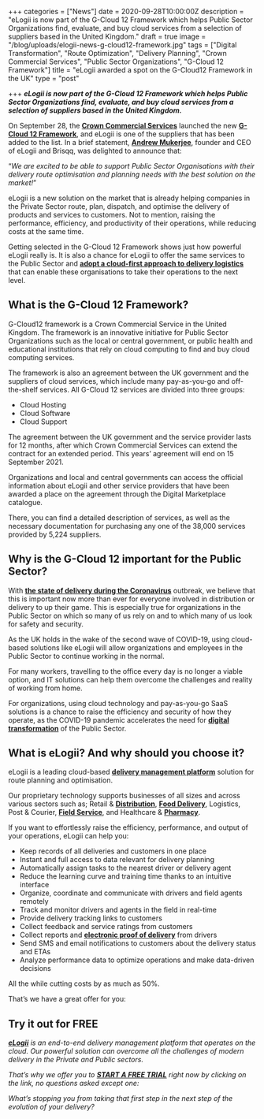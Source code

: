 +++
categories = ["News"]
date = 2020-09-28T10:00:00Z
description = "eLogii is now part of the G-Cloud 12 Framework which helps Public Sector Organizations find, evaluate, and buy cloud services from a selection of suppliers based in the United Kingdom."
draft = true
image = "/blog/uploads/elogii-news-g-cloud12-framework.jpg"
tags = ["Digital Transformation", "Route Optimization", "Delivery Planning", "Crown Commercial Services", "Public Sector Organizations", "G-Cloud 12 Framework"]
title = "eLogii awarded a spot on the G-Cloud12 Framework in the UK"
type = "post"

+++
**_eLogii is now part of the G-Cloud 12 Framework which helps Public Sector Organizations find, evaluate, and buy cloud services from a selection of suppliers based in the United Kingdom._**

On September 28, the [**Crown Commercial Services**](https://www.crowncommercial.gov.uk/) launched the new [**G-Cloud 12 Framework**](https://www.crowncommercial.gov.uk/agreements/RM1557.12), and eLogii is one of the suppliers that has been added to the list. In a brief statement, [**Andrew Mukerjee**](https://www.linkedin.com/in/andrew-mukerjee-93246822/?originalSubdomain=uk), founder and CEO of eLogii and Brisqq, was delighted to announce that:

“_We are excited to be able to support Public Sector Organisations with their delivery route optimisation and planning needs with the best solution on the market!_”

eLogii is a new solution on the market that is already helping companies in the Private Sector route, plan, dispatch, and optimise the delivery of products and services to customers. Not to mention, raising the performance, efficiency, and productivity of their operations, while reducing costs at the same time.

Getting selected in the G-Cloud 12 Framework shows just how powerful eLogii really is. It is also a chance for eLogii to offer the same services to the Public Sector and [**adopt a cloud-first approach to delivery logistics**](https://elogii.com/blog/adopting-the-cloud-first-approach-to-delivery-logistics/) that can enable these organisations to take their operations to the next level.

## What is the G-Cloud 12 Framework?

G-Cloud12 framework is a Crown Commercial Service in the United Kingdom. The framework is an innovative initiative for Public Sector Organizations such as the local or central government, or public health and educational institutions that rely on cloud computing to find and buy cloud computing services.

The framework is also an agreement between the UK government and the suppliers of cloud services, which include many pay-as-you-go and off-the-shelf services. All G-Cloud 12 services are divided into three groups:

* Cloud Hosting
* Cloud Software
* Cloud Support

The agreement between the UK government and the service provider lasts for 12 months, after which Crown Commercial Services can extend the contract for an extended period. This years’ agreement will end on 15 September 2021.

Organizations and local and central governments can access the official information about eLogii and other service providers that have been awarded a place on the agreement through the Digital Marketplace catalogue.

There, you can find a detailed description of services, as well as the necessary documentation for purchasing any one of the 38,000 services provided by 5,224 suppliers.

## Why is the G-Cloud 12 important for the Public Sector?

With [**the state of delivery during the Coronavirus**](https://elogii.com/blog/the-state-of-delivery-in-time-of-the-coronavirus/) outbreak, we believe that this is important now more than ever for everyone involved in distribution or delivery to up their game. This is especially true for organizations in the Public Sector on which so many of us rely on and to which many of us look for safety and security.

As the UK holds in the wake of the second wave of COVID-19, using cloud-based solutions like eLogii will allow organizations and employees in the Public Sector to continue working in the normal.

For many workers, travelling to the office every day is no longer a viable option, and IT solutions can help them overcome the challenges and reality of working from home.

For organizations, using cloud technology and pay-as-you-go SaaS solutions is a chance to raise the efficiency and security of how they operate, as the COVID-19 pandemic accelerates the need for [**digital transformation**](https://www.gartner.com/en/information-technology/glossary/digital-transformation#:\~:text=Digital%20transformation%20can%20refer%20to,services%20online%20or%20legacy%20modernization.) of the Public Sector.

## What is eLogii? And why should you choose it?

eLogii is a leading cloud-based [**delivery management platform**](https://elogii.com/blog/delivery-management-platforms/) solution for route planning and optimisation.

Our proprietary technology supports businesses of all sizes and across various sectors such as; Retail & [**Distribution**](https://elogii.com/blog/how-to-optimize-beverage-delivery-in-2020/), [**Food Delivery**](https://elogii.com/blog/delivery-management-software-for-restaurants-dark-kitchens/), Logistics, Post & Courier, [**Field Service**](https://elogii.com/blog/how-do-you-successfully-manage-your-field-service-using-software/), and Healthcare & [**Pharmacy**](https://elogii.com/blog/uninterrupted-pharmacy-delivery/).

If you want to effortlessly raise the efficiency, performance, and output of your operations, eLogii can help you:

* Keep records of all deliveries and customers in one place
* Instant and full access to data relevant for delivery planning
* Automatically assign tasks to the nearest driver or delivery agent
* Reduce the learning curve and training time thanks to an intuitive interface
* Organize, coordinate and communicate with drivers and field agents remotely
* Track and monitor drivers and agents in the field in real-time
* Provide delivery tracking links to customers
* Collect feedback and service ratings from customers
* Collect reports and [**electronic proof of delivery**](https://elogii.com/blog/electronic-proof-of-delivery-epod-how-does-it-improve-logistics-operations/) from drivers
* Send SMS and email notifications to customers about the delivery status and ETAs
* Analyze performance data to optimize operations and make data-driven decisions

All the while cutting costs by as much as 50%.

That’s we have a great offer for you:

## Try it out for FREE

[**_eLogii_**](https://elogii.com/) _is an end-to-end delivery management platform that operates on the cloud. Our powerful solution can overcome all the challenges of modern delivery in the Private and Public sectors._

_That’s why we offer you to_ [**_START A FREE TRIAL_**](https://elogii.com/book-demo) _right now by clicking on the link, no questions asked except one:_

_What’s stopping you from taking that first step in the next step of the evolution of your delivery?_